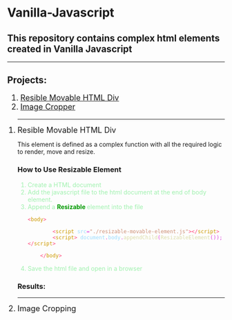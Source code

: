 <h1> Vanilla-Javascript </h1>
<h2> This repository contains complex html elements created in Vanilla Javascript</h2>
    <hr>
    <h2>Projects:</h2>
    <ol style="font-size:large">
        <li><a href="#ResibleMovableHTMLDiv">Resible Movable HTML Div</a></li>
        <li><a href="#ImageCropper">Image Cropper</a></li>
    </ol>
    <ol>
        <div id="ResibleMovableHTMLDiv">
            <hr>
            <li style="font-size:large"> Resible Movable HTML Div</li>
            <p>This element is defined as a complex function with all the required logic to render, move and resize.</p>
            <h3>How to Use Resizable Element</h3>
            <ol> <span style="color: #A0F1AF;">
                    <li> Create a HTML document</li>
                    <li> Add the javascript file to the html document at the end of body element.</li>
                    <li> Append a <b style="color: #090;"> Resizable </b>element into the file </li>
                    <code> <div><span style="color: #d4d;"></span><span style="color: #F47;">&lt;</span><span style="color: #C90;">body</span><span style="color: #F47;">&gt;</span></div>    <div><span style="color: #d4d;">        </span><span style="color: #F47;">&lt;</span><span style="color: #C90;">script</span><span style="color: #d4d;"> </span><span style="color: #9cdcfe;">src</span><span style="color: #d4d;">=</span><span style="color: #ce9178;">"./resizable-movable-element.js"</span><span style="color: #F47;">&gt;&lt;/</span><span style="color: #C90;">script</span><span style="color: #F47;">&gt;</span></div><div><span style="color: #d4d;">        </span><span style="color: #F47;">&lt;</span><span style="color: #C90;">script</span><span style="color: #F47;">&gt;</span><span style="color: #d4d;"> </span><span style="color: #9cdcfe;">document</span><span style="color: #d4d;">.</span><span style="color: #9cdcfe;">body</span><span style="color: #d4d;">.</span><span style="color: #dcdcaa;">appendChild</span><span style="color: #d4d;">(</span><span style="color: #dcdcaa;">ResizableElement</span><span style="color: #d4d;">());</span><span style="color: #F47;">&lt;/</span><span style="color: #C90;">script</span><span style="color: #F47;">&gt;</span></div> <div><span style="color: #d4d;">    </span><span style="color: #F47;">&lt;/</span><span style="color: #C90;">body</span><span style="color: #F47;">&gt;</span><span style="color: #d4d;">  </span> </div> </code>
                    <li>Save the html file and open in a browser</li>
                </span> </ol>
            <h3>Results:</h3> <!-- insert image -->
        </div>
        <div id="ImageCropper">
            <hr>
            <li style="font-size:large">Image Cropping</li>
        </div>
    </ol>
</div>